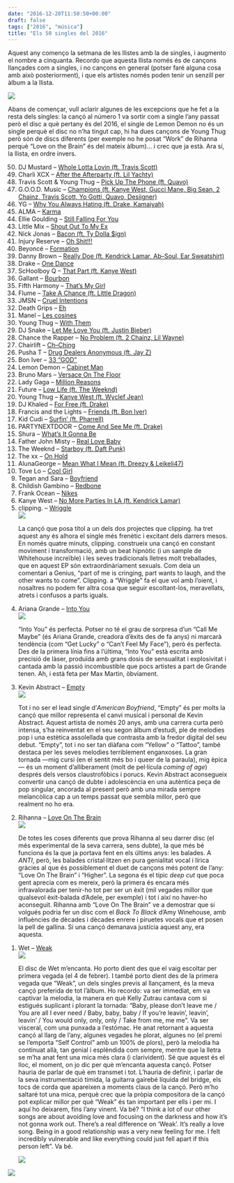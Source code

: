 ```yaml
---
date: "2016-12-20T11:50:50+00:00"
draft: false
tags: ["2016", "música"]
title: "Els 50 singles del 2016"
---
```

<p><p>Aquest any començo la setmana de les llistes amb la de singles, i augmento el nombre a cinquanta. Recordo que aquesta llista només és de cançons llançades com a singles, i no cançons en general (potser faré alguna cosa amb això posteriorment), i que els artistes només poden tenir un senzill per àlbum a la llista.</p>

<a href="http://enricllonch.com/post/154717801779/els-50-singles-del-2016"><img class="pImageFull" src="https://68.media.tumblr.com/69b5b7a06839fd18b53a4f68853857b6/tumblr_oi9zyzlIJP1u00ofno3_1280.png"></a><br><!-- more -->

<p>Abans de començar, vull aclarir algunes de les excepcions que he fet a la resta dels singles: la cançó al número 1 va sortir com a single l’any passat però el disc a què pertany és del 2016, el single de Lemon Demon no és un single perquè el disc no n’ha tingut cap, hi ha dues cançons de Young Thug però són de discs diferents (per exemple no he posat “Work” de Rihanna perquè “Love on the Brain” és del mateix àlbum)... i crec que ja està. Ara sí, la llista, en ordre invers.</p>

<p></p><ol reversed><li>DJ Mustard – <a href="https://www.youtube.com/watch?v=0z9ib5yLSdQ">Whole Lotta Lovin (ft. Travis Scott)</a></li>
<li>Charli XCX – <a href="https://www.youtube.com/watch?v=OM33anTtEVE">After the Afterparty (ft. Lil Yachty)</a></li>
<li>Travis Scott &amp; Young Thug – <a href="https://www.youtube.com/watch?v=mZDinQ92OZQ">Pick Up The Phone (ft. Quavo)</a></li>
<li>G.O.O.D. Music – <a href="https://open.spotify.com/track/3eZGNBvKkExXp8q5FAyM8y">Champions (ft. Kanye West, Gucci Mane, Big Sean, 2 Chainz, Travis Scott, Yo Gotti, Quavo, Desiigner)</a></li>
<li>YG – <a href="https://www.youtube.com/watch?v=HkVS79y4p4Y">Why You Always Hating (ft. Drake, Kamaiyah)</a></li>
<li>ALMA – <a href="https://www.youtube.com/watch?v=-IxvrFDM_SM">Karma</a></li>
<li>Ellie Goulding – <a href="https://www.youtube.com/watch?v=pvP_OwVSFpk">Still Falling For You</a></li>
<li>Little Mix – <a href="https://www.youtube.com/watch?v=bFDzhKdrN9M">Shout Out To My Ex</a></li>
<li>Nick Jonas – <a href="https://www.youtube.com/watch?v=CPUB97ilIqE">Bacon (ft. Ty Dolla $ign)</a></li>
<li>Injury Reserve – <a href="https://www.youtube.com/watch?v=1-Mjw96lYgU">Oh Shit!!!</a></li>
<li>Beyoncé – <a href="https://www.youtube.com/watch?v=WDZJPJV__bQ">Formation</a></li>
<li>Danny Brown – <a href="https://www.youtube.com/watch?v=FR_yo8wAgJ4">Really Doe (ft. Kendrick Lamar, Ab–Soul, Ear Sweatshirt)</a></li>
<li>Drake – <a href="https://open.spotify.com/track/1xznGGDReH1oQq0xzbwXa3">One Dance</a></li>
<li>ScHoolboy Q – <a href="https://www.youtube.com/watch?v=uQ_DHRI-Xp0">That Part (ft. Kanye West)</a></li>
<li>Gallant – <a href="https://www.youtube.com/watch?v=0DyEs4vg7O8">Bourbon</a></li>
<li>Fifth Harmony – <a href="https://www.youtube.com/watch?v=sY3rIlrTTh8">That’s My Girl</a></li>
<li>Flume – <a href="https://www.youtube.com/watch?v=5IqDR2WjVl8">Take A Chance (ft. Little Dragon)</a></li>
<li>JMSN – <a href="https://www.youtube.com/watch?v=mXQ6Ca0F5QY">Cruel Intentions</a></li>
<li>Death Grips – <a href="https://www.youtube.com/watch?v=uOJFhKriSH8">Eh</a></li>
<li>Manel – <a href="https://open.spotify.com/track/5xXLcDIdUPrvMdr5as7e8S">Les cosines</a></li>
<li>Young Thug – <a href="https://www.youtube.com/watch?v=NoDRROeGo-8">With Them</a></li>
<li>DJ Snake – <a href="https://www.youtube.com/watch?v=euCqAq6BRa4">Let Me Love You (ft. Justin Bieber)</a></li>
<li>Chance the Rapper – <a href="https://www.youtube.com/watch?v=DVkkYlQNmbc">No Problem (ft. 2 Chainz, Lil Wayne)</a></li>
<li>Chairlift – <a href="https://www.youtube.com/watch?v=nWSFlqBOgl8">Ch–Ching</a></li>
<li>Pusha T – <a href="https://www.youtube.com/watch?v=tPp7dNDe00U">Drug Dealers Anonymous (ft. Jay Z)</a></li>
<li>Bon Iver – <a href="https://www.youtube.com/watch?v=6C5sB6AqJkM">33 “GOD”</a></li>
<li>Lemon Demon – <a href="https://www.youtube.com/watch?v=doqxzXEMiio">Cabinet Man</a></li>
<li>Bruno Mars – <a href="https://www.youtube.com/watch?v=d2UZlwTDGbY">Versace On The Floor</a></li>
<li>Lady Gaga – <a href="https://www.youtube.com/watch?v=WYRJ-ryPEu0">Million Reasons</a></li>
<li>Future – <a href="https://www.youtube.com/watch?v=K_9tX4eHztY">Low Life (ft. The Weeknd)</a></li>
<li>Young Thug – <a href="https://www.youtube.com/watch?v=wAhNZO7Fwd0">Kanye West (ft. Wyclef Jean)</a></li>
<li>DJ Khaled – <a href="https://open.spotify.com/track/0lDBERpbbSfh3og8dSszfj">For Free (ft. Drake)</a></li>
<li>Francis and the Lights – <a href="https://www.youtube.com/watch?v=wScYn10D2vo">Friends (ft. Bon Iver)</a></li>
<li>Kid Cudi – <a href="https://www.youtube.com/watch?v=F5KgsubkMCA">Surfin’ (ft. Pharrell)</a></li>
<li>PARTYNEXTDOOR – <a href="https://www.youtube.com/watch?v=Ockhq8E2FrA">Come And See Me (ft. Drake)</a></li>
<li>Shura – <a href="https://www.youtube.com/watch?v=nJ4uBdmnKds">What’s It Gonna Be</a></li>
<li>Father John Misty – <a href="https://www.youtube.com/watch?v=IOspC5B69L4">Real Love Baby</a></li>
<li>The Weeknd – <a href="https://www.youtube.com/watch?v=34Na4j8AVgA">Starboy (ft. Daft Punk)</a></li>
<li>The xx – <a href="https://www.youtube.com/watch?v=blJKoXWlqJk">On Hold</a></li>
<li>AlunaGeorge – <a href="https://www.youtube.com/watch?v=NbtEy1Wdqj0">Mean What I Mean (ft. Dreezy &amp; Leikeli47)</a></li>
<li>Tove Lo – <a href="https://www.youtube.com/watch?v=XsFneCExrCQ">Cool Girl</a></li>
<li>Tegan and Sara – <a href="https://www.youtube.com/watch?v=HJOHoiPGpac">Boyfriend</a></li>
<li>Childish Gambino – <a href="https://www.youtube.com/watch?v=Kp7eSUU9oy8">Redbone</a></li>
<li>Frank Ocean – <a href="https://vimeo.com/179791907">Nikes</a></li><li>Kanye West – <a href="https://soundcloud.com/kanyewest/nomorepartiesinla">No More Parties In LA (ft. Kendrick Lamar)</a></li>
<li>clipping. – <a href="https://www.youtube.com/watch?v=5msWb1l2j6g">Wriggle</a></li>
<img class="pImageRight" src="https://68.media.tumblr.com/5791c2df072aa3a03a5ee8453d2af877/tumblr_oi2ljaq8yn1u00ofno5_400.png"><p>La cançó que posa títol a un dels dos projectes que clipping. ha tret aquest any és alhora el single més frenètic i excitant dels darrers mesos. En només quatre minuts, clipping. construeix una cançó en constant moviment i transformació, amb un beat hipnòtic (i un sample de Whitehouse increïble) i les seves tradicionals lletres molt treballades, que en aquest EP són extraordinàriament sexuals. Com deia un comentari a Genius, “part of me is cringing, part wants to laugh, and the other wants to come”. Clipping. a “Wriggle” fa el que vol amb l’oient, i nosaltres no podem fer altra cosa que seguir escoltant-los, meravellats, atrets i confusos a parts iguals.</p>
<li>Ariana Grande – <a href="https://www.youtube.com/watch?v=1ekZEVeXwek">Into You</a></li>
<img class="pImageRight" src="https://68.media.tumblr.com/7c4fbea999413e390d395045bec02aed/tumblr_oi2ljaq8yn1u00ofno2_400.png"><p>“Into You” és perfecta. Potser no té el grau de sorpresa d’un “Call Me Maybe” (és Ariana Grande, creadora d’èxits des de fa anys) ni marcarà tendència (com “Get Lucky” o “Can’t Feel My Face”), però és perfecta. Des de la primera línia fins a l’última, “Into You” està escrita amb precisió de làser, produïda amb grans dosis de sensualitat i explosivitat i cantada amb la passió incombustible que pocs artistes a part de Grande tenen. Ah, i està feta per Max Martin, òbviament.</p>
<li>Kevin Abstract – <a href="https://www.youtube.com/watch?v=1RSQaVG7_QI">Empty</a></li>
<img class="pImageRight" src="https://68.media.tumblr.com/921b0e993f52ba91a03ae257084cda67/tumblr_oi2ljaq8yn1u00ofno1_400.png"><p>Tot i no ser el lead single d’<em>American Boyfriend</em>, “Empty” és per molts la cançó que millor representa el canvi musical i personal de Kevin Abstract. Aquest artista de només 20 anys, amb una carrera curta però intensa, s’ha reinventat en el seu segon àlbum d’estudi, ple de melodies pop i una estètica assolellada que contrasta amb la fredor digital del seu debut. “Empty”, tot i no ser tan diàfana com “Yellow” o “Tattoo”, també destaca per les seves melodies terriblement enganxoses. La gran tornada —mig cursi (en el sentit més bo i queer de la paraula), mig èpica— és un moment d’alliberament (molt de pel·lícula <em>coming of age</em>) després dels versos claustrofòbics i porucs. Kevin Abstract aconsegueix convertir una cançó de dubte i adolescència en una autèntica peça de pop singular, ancorada al present però amb una mirada sempre melancòlica cap a un temps passat que sembla millor, però que realment no ho era.</p>
<li>Rihanna – <a href="https://open.spotify.com/track/26QRPeQOgmIGLCQKgoUJkG">Love On The Brain</a></li>
<img class="pImageRight" src="https://68.media.tumblr.com/28af5944dedcf46b57b8ad9dcf1be081/tumblr_oi2ljaq8yn1u00ofno3_400.png"><p>De totes les coses diferents que prova Rihanna al seu darrer disc (el més experimental de la seva carrera, sens dubte), la que més bé funciona és la que ja portava fent en els últims anys: les balades. A <em>ANTI</em>, però, les balades cristal·litzen en pura genialitat vocal i lírica gràcies al que és possiblement el duet de cançons més potent de l’any: “Love On The Brain” i “Higher”. La segona és el típic <em>deep cut</em> que poca gent aprecia com es mereix, però la primera és encara més infravalorada per tenir-ho tot per ser un èxit (mil vegades millor que qualsevol èxit-balada d’Adele, per exemple) i tot i així no haver-ho aconseguit. Rihanna amb “Love On The Brain” ve a demostrar que si volgués podria fer un disc com el <em>Back To Black</em> d’Amy Winehouse, amb influències de dècades i dècades enrere i piruetes vocals que et posen la pell de gallina. Si una cançó demanava justícia aquest any, era aquesta.</p>
<li>Wet – <a href="https://www.youtube.com/watch?v=qvaHkMAbaA0">Weak</a></li><img class="pImageRight" src="https://68.media.tumblr.com/04654d5c5b0c381ad26f1e707082c116/tumblr_oi2ljaq8yn1u00ofno4_400.png"><p>El disc de Wet m’encanta. Ho porto dient des que el vaig escoltar per primera vegada (el 4 de febrer). I també porto dient des de la primera vegada que “Weak”, un dels singles previs al llançament, és la meva cançó preferida de tot l’àlbum. Ho recordo: va ser immediat, em va captivar la melodia, la manera en què Kelly Zutrau cantava com si estigués suplicant i plorant la tornada: “Baby, please don’t leave me / You are all I ever need / Baby, baby, baby / If you’re leavin’, leavin’, leavin’ / You would only, only, only / Take from me, me me”. Va ser visceral, com una punxada a l’estómac. He anat retornant a aquesta cançó al llarg de l’any, algunes vegades he plorat, algunes no (el premi se l’emporta “Self Control” amb un 100% de plors), però la melodia ha continuat allà, tan genial i esplèndida com sempre, mentre que la lletra se m’ha anat fent una mica més clara (i clarivident). Sé que aquest és el lloc, el moment, on jo dic per què m’encanta aquesta cançó. Potser hauria de parlar de què em transmet i tot. L’hauria de definir, i parlar de la seva instrumentació tímida, la guitarra gairebé líquida del bridge, els tocs de corda que apareixen a moments claus de la cançó. Però m’ho saltaré tot una mica, perquè crec que la pròpia compositora de la cançó pot explicar millor per què “Weak” és tan important per ells i per mi. I aquí ho deixarem, fins l’any vinent. Va bé? “I think a lot of our other songs are about avoiding love and focusing on the darkness and how it’s not gonna work out. There’s a real difference on ‘Weak’. It’s really a love song. Being in a good relationship was a very new feeling for me. I felt incredibly vulnerable and like everything could just fell apart if this person left”. Va bé.</p>

<a href="https://open.spotify.com/user/enricllonch/playlist/3Zfd2NtRflgjFqy5I6LOSj"><img class="pImageFull" src="https://68.media.tumblr.com/ba6f1bd9a07593c8f273ae4ceaa73fd3/tumblr_oihgieiLq21u00ofno1_1280.png"></a>


</ol><img id="splashFade" src="https://68.media.tumblr.com/c3381ea0ad086b3d62460c504602f80d/tumblr_oihfodXbw01u00ofno1_1280.png"></p>